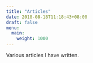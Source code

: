```yaml
---
title: "Articles"
date: 2018-08-18T11:18:43+08:00
draft: false
menu:
  main:
    weight: 1000
---
```


Various articles I have written.
